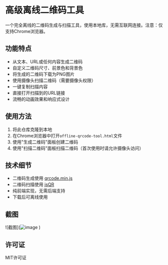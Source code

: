 # 高级离线二维码工具

一个完全离线的二维码生成与扫描工具，使用本地库，无需互联网连接。注意：仅支持Chrome浏览器。

## 功能特点

- 从文本、URL或任何内容生成二维码
- 自定义二维码尺寸、前景色和背景色
- 将生成的二维码下载为PNG图片
- 使用摄像头扫描二维码（需要摄像头权限）
- 一键复制扫描内容
- 直接打开扫描到的URL链接
- 流畅的动画效果和响应式设计

## 使用方法

1. 将此仓库克隆到本地
2. 在Chrome浏览器中打开`offline-qrcode-tool.html`文件
3. 使用"生成二维码"面板创建二维码
4. 使用"扫描二维码"面板扫描二维码（首次使用时请允许摄像头访问）

## 技术细节

- 二维码生成使用 [qrcode.min.js](https://davidshimjs.github.io/qrcodejs/)
- 二维码扫描使用 [jsQR](https://github.com/cozmo/jsQR)
- 纯前端实现，无需后端支持
- 下载后可离线使用

## 截图

![截图](![image](![image](https://github.com/user-attachments/assets/a0669a19-d2c5-4aa7-a0e1-195632933112)
)
)

## 许可证

MIT许可证
